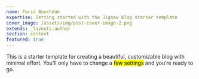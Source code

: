 ```yaml
---
name: Farid Bouchdak
expertise: Getting started with the Jigsaw blog starter template
cover_image: /assets/img/post-cover-image-2.png
extends: _layouts.author
section: content
featured: true
---
```

This is a starter template for creating a beautiful, customizable blog with minimal effort. You’ll only have to change a <mark>few settings</mark> and you’re ready to go.<!-- more -->